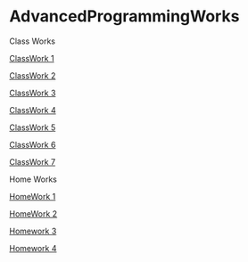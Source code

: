 # AdvancedProgrammingWorks
   
 Class Works
 
 [ClassWork 1](https://enestrz.github.io/AdvancedProgrammingWorks/CW1/charcount.html)
 
 [ClassWork 2](https://enestrz.github.io/AdvancedProgrammingWorks/CW2/ArrayDemo.html)
 
 [ClassWork 3](https://enestrz.github.io/AdvancedProgrammingWorks/CW3/inspector.html)
 
 [ClassWork 4](https://enestrz.github.io/AdvancedProgrammingWorks/CW4/index1.html)
 
 [ClassWork 5](https://enestrz.github.io/AdvancedProgrammingWorks/CW5/cw5.html) 
 
 [ClassWork 6](https://enestrz.github.io/AdvancedProgrammingWorks/CW6/classwork6.html)
 
 [ClassWork 7](https://enestrz.github.io/AdvancedProgrammingWorks/CW7/cw7.html)
 
 
 Home Works
 
 [HomeWork 1](https://enestrz.github.io/AdvancedProgrammingWorks/HW1/AddCourse.html)
 
 [HomeWork 2](https://enestrz.github.io/AdvancedProgrammingWorks/HW1/sumofrange.html)
 
 [Homework 3](https://enestrz.github.io/AdvancedProgrammingWorks/HW3/homework3.html)
 
 [Homework 4](https://enestrz.github.io/AdvancedProgrammingWorks/HW4/index.html)
 
 

